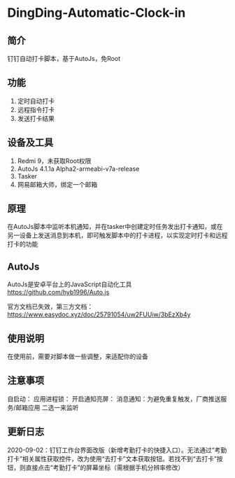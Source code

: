 # DingDing-Automatic-Clock-in
## 简介
钉钉自动打卡脚本，基于AutoJs，免Root

## 功能
1. 定时自动打卡
2. 远程指令打卡
3. 发送打卡结果

## 设备及工具
1. Redmi 9，未获取Root权限
2. AutoJs 4.1.1a Alpha2-armeabi-v7a-release
3. Tasker
4. 网易邮箱大师，绑定一个邮箱

## 原理
在AutoJs脚本中监听本机通知，并在tasker中创建定时任务发出打卡通知，或在另一设备上发送消息到本机，即可触发脚本中的打卡进程，以实现定时打卡和远程打卡的功能

## AutoJs
AutoJs是安卓平台上的JavaScript自动化工具 https://github.com/hyb1996/Auto.js

官方文档已失效，第三方文档：https://www.easydoc.xyz/doc/25791054/uw2FUUiw/3bEzXb4y

## 使用说明
在使用前，需要对脚本做一些调整，来适配你的设备

## 注意事项
自启动：
应用进程锁：
开启通知亮屏：
消息通知：为避免重复触发，厂商推送服务/邮箱应用 二选一来监听

## 更新日志
2020-09-02：钉钉工作台界面改版（新增考勤打卡的快捷入口）。无法通过“考勤打卡”相关属性获取控件，改为使用“去打卡”文本获取按钮。若找不到“去打卡”按钮，则直接点击“考勤打卡”的屏幕坐标（需根据手机分辨率修改）
